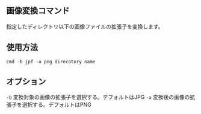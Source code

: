 ## 画像変換コマンド
指定したディレクトリ以下の画像ファイルの拡張子を変換します。

## 使用方法
`cmd -b jpf -a png direcotory name`

## オプション
`-b` 変換対象の画像の拡張子を選択する。デフォルトはJPG
`-a` 変換後の画像の拡張子を選択する。デフォルトはPNG